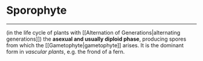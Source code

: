 # Sporophyte
---
(in the life cycle of plants with [[Alternation of Generations|alternating generations]]) the **asexual and usually diploid phase**, producing spores from which the [[Gametophyte|gametophyte]] arises. It is the dominant form in *vascular plants*, e.g. the frond of a fern.